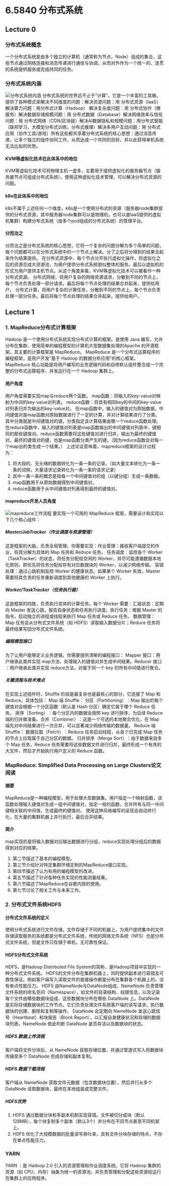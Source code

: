 # 6.5840 分布式系统
## Lecture 0
### 分布式系统概念
一个分布式系统是由多个独立的计算机（通常称为节点，Node）​​ 组成的集合，这些节点通过网络连接和消息传递进行通信与协调，从而对外作为一个统一的、连贯的系统提供服务或完成共同的任务。
### 分布式系统内涵
![分布式系统内涵](picture/distributed_system.png "分布式系统内涵")
分布式系统的世界远不止于“计算”。它是一个丰富的工具箱，提供了各种模式来解决不同维度的问题：
​解决资源问题​：用 ​分布式资源（IaaS）​​
​解决算力问题​：用 ​分布式计算（Hadoop）​​
​解决复杂度问题​：用 ​分布式协作（微服务）​​
​解决数据存储规模问题​：用 ​分布式数据（Database）​​
​解决网络效率与信任问题​：用 ​分布式网络（CDN/区块链）​​
​解决AI数据隐私和规模问题​：用 ​分布式智能（联邦学习，大模型分布式训练，分布式推理）​​
​解决多用户互动问题​：用 ​分布式应用（协作工具/游戏）​​
所有这些都共享着分布式系统的核心思想：​通过消息传递，让多个独立的组件协同工作，从而达成一个共同的目标，并以此获得单机系统无法比拟的优势。
#### KVM等虚拟化技术在此体系中的地位
KVM等虚拟化技术可将物理主机一虚多，主要用于提供虚拟化的服务器节点（服务器节点可组成分布式系统）。使用这种虚拟化技术管理，可以解决分布式资源的问题。
#### k8s在此体系中的地位
k8s不属于上述任何一个维度，k8s是一个使用分布式的资源（服务器node集群提供的分布式资源，其中服务器node集群可以是物理机，也可以是IaaS提供的虚拟机集群）构建分布式系统（由多个pod组成的分布式系统）的管理平台。
#### 分而治之
分而治之是分布式系统的核心思想，它将一个复杂的问题分解为多个简单的问题，每个问题都可以在分布式系统中的一个节点上解决。分了之后将分得到的结果合起来作为结果提供。
在分布式资源中，每个节点分开执行虚拟化操作，将虚拟化之后的资源合成大资源池，为用户提供分布式系统貌似整体的服务。最后以虚拟机的形式为用户提供主机节点。从这个角度来看，KVM等虚拟化技术可以被看作一种分布式资源。
分布式网络，将用户复杂的网络资源请求，分散到不同的节点上，每个节点负责处理一部分请求。最后将每个节点处理的结果合并起来，提供给用户。
分布式计算，将用户复杂的计算任务，分散到不同的节点上，每个节点负责处理一部分任务。最后将每个节点处理的结果合并起来，提供给用户。
## Lecture 1 
### 1. MapReduce分布式计算框架
Hadoop 是一个使用分布式系统实现分布式计算的框架。是使用 Java 编写，允许分布在集群，使用简单的编程模型的计算机大型数据集处理的Apache 的开源框架。其主要的计算框架是 MapReduce。
MapReduce 是一个分布式运算程序的编程框架，是用户开发“基于 Hadoop 的数据分析应用”的核心框架。 MapReduce 核心功能是将用户编写的业务逻辑代码和自带默认组件整合成一个完整的分布式运算程序，并发运行在一个 Hadoop 集群上。
#### 用户角度
用户角度需要实现map与reduce两个函数。
map函数：将输入的key-value对映射为中间的key-value对列表。
reduce函数：将具有相同key的中间的key-value对列表归并为输出的key-value对。
在map函数中，输入的键值对为原始数据，中间键值对是map函数对原始数据进行了一定的计算，并对计算结果进行了分类。其中分类就是中间键值对的键。分类指定该计算结果由哪一个reduce函数处理。
在reduce函数中，输入的键值对列表是map函数输出的中间键值对列表中，键相同的那些键值对。reduce函数需要将这些键值对进行归并，输出为最终的键值对。最终的键值对的键，也是map函数分类产生的键。（因为reduce函数会对每一个map出的类生成一个结果。）
上述论证意味着，mapreduce框架的设计过程为：
1. 将大段的、无头绪的数据转化为一条一条的记录。（如大量文本转化为一条一条的词频，大量请求记录转化为一条一条的请求记录）
2. 其中一条一条的概念是指每一个中间键值对的组（以键分组）生成一条数据。
3. map函数用于从原始数据得到中间键值对。
4. reduce函数用于从中间键值对列表得到最终的键值对。
#### mapreduce开发人员角度
![mapreduce工作流程](picture/mapreduce_process.jpg "mapreduce工作流程")
要实现一个可用的 MapReduce 框架，需要设计和实现以下几个核心组件：
##### ​Master/JobTracker（作业调度与资源管理）​​
这是框架的大脑，负责全局管理。你需要实现：
​作业管理​：接收客户端提交的作业，将其分解为具体的 Map 任务和 Reduce 任务。
​任务调度​：监控各个 Worker（TaskTracker）的状态，将任务分配给空闲的 Worker，并尽可能遵循数据本地化原则，即优先将任务分配给存有对应数据块的 Worker，以减少网络传输。
​容错处理​：通过心跳机制监控 Worker 的健康状态。如果某个 Worker 失效，Master 需要将其负责的任务重新调度到其他健康的 Worker 上执行。
##### ​Worker/TaskTracker（任务执行器）​​
这是框架的四肢，负责执行具体的计算任务。每个 Worker 需要：
​汇报状态​：定期向 Master 发送心跳，报告自身状态和任务执行进度。
​执行任务​：根据 Master 的指令，启动独立的进程或线程来执行 Map 任务或 Reduce 任务。
​数据管理​：Map 任务会从分布式文件系统（如 HDFS）读取输入数据分片；Reduce 任务将最终结果写回分布式文件系统。
##### 编程模型接口​
为了让用户能够定义业务逻辑，你需要提供清晰的编程接口：
​Mapper 接口​：用户继承此类并实现 map方法，处理输入的键值对并生成中间结果。
​Reducer 接口​：用户继承此类并实现 reduce方法，对属于同一个 key 的所有中间值进行聚合。
##### 关键流程与技术难点
在实现上述组件时，​Shuffle​ 阶段是最复杂也是最核心的部分，它连接了 Map 和 Reduce，具体包括：
​Map 端 Shuffle​：
​分区（Partitioning）​​：Map 输出的每个键值对会根据一个分区函数（默认是 Hash 分区）确定它属于哪个 Reduce 任务。
​排序（Sorting）​​：每个分区内的数据会按照 key 进行排序，为后续 Reduce 端的归并做准备。
​合并（Combiner）​​：这是一个可选的本地聚合优化，在 Map 端先对中间结果进行一次合并，可以显著减少网络传输的数据量。
​Reduce 端 Shuffle​：
​数据拉取（Fetch）​​：Reduce 任务启动线程，从各个已完成 Map 任务的节点上拉取属于自己分区的数据。
​归并排序（Merge Sort）​​：由于数据来自多个 Map 任务，Reduce 任务需要将这些数据文件进行归并，最终形成一个有序的大文件，然后才开始执行用户定义的 Reduce 函数。
### MapReduce: Simplified Data Processing on Large Clusters论文阅读
#### 摘要
MapReduce是一种编程模型，用于处理大型数据集。用户指定一个映射函数，该函数处理输入键值对生成一组中间键值对，指定一规约函数，合并所有与同一中间键相关联的中间值，生成最终的键值对。
使用这种风格编写的呈现会自动并行化，在大量的集群机器上并行执行，最后合并结果。
#### 简介
map实现的是将输入数据对应输出数据进行分组，reduce实现处理分组后的数据得到对应的结果。
1. 第二节描述了基本的编程模型。
2. 第三节介绍针对特定集群环境定制的MapReduce接口实现。
3. 第四节描述了认为有用的编程模型的改进。
4. 第五节描述了针对各种任务实现的性能测量结果。
5. 第六节描述了MapReduce在谷歌内部的使用。
6. 第七节讨论了相关工作与未来工作。
### 2. 分布式文件系统HDFS
#### 分布式文件系统的定义
使用分布式系统进行文件存储，文件存储于不同的机器上，为用户提供集中的文件存储读取服务的系统都是分布式文件系统，传统的网络文件系统（NFS）也是分布式文件系统，但是文件只存储于单机，无可靠性保证。
#### HDFS分布式文件系统
HDFS，是Hadoop Distributed File System的简称，是Hadoop项目中实现的一种分布式文件系统。
HDFS的文件分布在集群机器上，同时提供副本进行容错及可靠性保证。例如客户端写入读取文件的直接操作都是分布在集群各个机器上的，没有单点性能压力。
HDFS 由​NameNode与DataNode组成，NameNode 负责管理文件系统的命名空间​（Namespace），如文件的目录结构、权限信息，以及记录每个文件由哪些数据块组成、这些数据块分布在哪些 DataNode 上。​DataNode​是实际存储数据块的工作节点。它们负责处理文件系统客户端的读写请求，执行数据块的创建、删除和复制等操作。
DataNode 会定期向 NameNode 发送心跳信号​（Heartbeat）和块报告​（Block Report），以汇报自身健康状况和存储的数据块列表。NameNode 依此判断 DataNode 是否存活以及数据块的状态。
##### HDFS ​数据上传流程​
客户端将文件分块后，从 NameNode 获取存储位置，并通过管道式写入将数据块传输至多个 DataNode 完成存储和副本复制。
##### HDFS ​数据下载流程​
客户端从 NameNode 获取文件元数据（包含数据块位置），然后并行从多个 DataNode 读取数据块，最终在本地组装成完整文件。
##### HDFS优势
1. HDFS 通过数据分块和多副本机制实现容错。文件被切分成块（默认128MB），每个块复制多个副本（默认3个）并分布在不同节点甚至不同机架上。
2. HDFS 优化了大规模数据的批量读写吞吐率，具有文件分块存储的特点，不存在单点性能压力。
### YARN
YARN ：是 Hadoop 2.0 引入的资源管理和作业调度系统。它将 Hadoop 集群的资源（如 CPU、内存）抽象为统一的资源池，并负责管理和分配这些资源给运行在集群上的应用程序。

